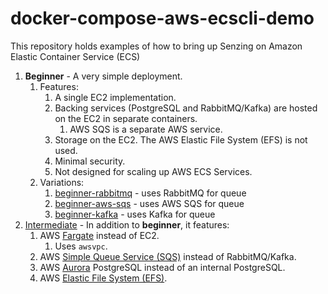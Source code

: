 # docker-compose-aws-ecscli-demo

This repository holds examples of how to bring up Senzing on Amazon Elastic Container Service (ECS)

1. **Beginner** - A very simple deployment.
    1. Features:
        1. A single EC2 implementation.
        1. Backing services (PostgreSQL and RabbitMQ/Kafka) are hosted on the EC2 in separate containers.
            1. AWS SQS is a separate AWS service.
        1. Storage on the EC2.  The AWS Elastic File System (EFS) is not used.
        1. Minimal security.
        1. Not designed for scaling up AWS ECS Services.
    1. Variations:
        1. [beginner-rabbitmq](docs/beginner-rabbitmq) - uses RabbitMQ for queue
        1. [beginner-aws-sqs](docs/beginner-aws-sqs) - uses AWS SQS for queue
        1. [beginner-kafka](docs/beginner-kafka) - uses Kafka for queue
1. [Intermediate](docs/intermediate) - In addition to
   **beginner**, it features:
    1. AWS [Fargate](https://aws.amazon.com/fargate/) instead of EC2.
        1. Uses `awsvpc`.
    1. AWS [Simple Queue Service (SQS)](https://aws.amazon.com/sqs/) instead of RabbitMQ/Kafka.
    1. AWS [Aurora](https://aws.amazon.com/rds/aurora/) PostgreSQL instead of an internal PostgreSQL.
    1. AWS [Elastic File System (EFS)](https://aws.amazon.com/efs/).
